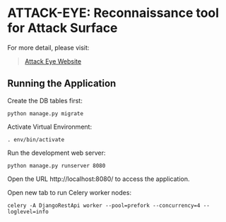 # ATTACK-EYE: Reconnaissance tool for Attack Surface 

For more detail, please visit:
> [Attack Eye Website](http://attack-eye.neduet.edu.pk:6700/)

## Running the Application

Create the DB tables first:
```
python manage.py migrate
```
Activate Virtual Environment:
```
. env/bin/activate
```
Run the development web server:
```
python manage.py runserver 8080
```
Open the URL http://localhost:8080/ to access the application.

Open new tab to run Celery worker nodes:

```
celery -A DjangoRestApi worker --pool=prefork --concurrency=4 --loglevel=info
```
